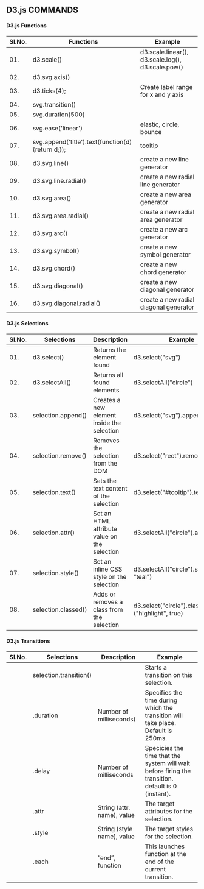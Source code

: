 ## D3.js COMMANDS 

#### D3.js Functions 

|Sl.No.| Functions                    | Example                           |
|------|------------------------------|-----------------------------------|
|  01. |d3.scale()                    |  d3.scale.linear(), d3.scale.log(), d3.scale.pow()|
|  02. |d3.svg.axis()                 |                                     |
|  03. |d3.ticks(4);                  |  Create label range for x and y axis|
|  04. |svg.transition()              |                                     |
|  05. |svg.duration(500)             |                                     |
|  06. |svg.ease('linear')            |      elastic, circle, bounce        |
|  07. |svg.append('title').text(function(d){return d;});| tooltip          |
|  08. |d3.svg.line()	 			| create a new line generator|
|  09. |d3.svg.line.radial()	 	| create a new radial line generator|
|  10. |d3.svg.area() 				| create a new area generator|
|  11. |d3.svg.area.radial() 		| create a new radial area generator|
|  12. |d3.svg.arc() 				| create a new arc generator|
|  13. |d3.svg.symbol() 			| create a new symbol generator|
|  14. |d3.svg.chord() 				| create a new chord generator|
|  15. |d3.svg.diagonal() 			| create a new diagonal generator|
|  16. |d3.svg.diagonal.radial() 	| create a new radial diagonal generator|


#### D3.js Selections 

|Sl.No.| Selections        | Description                           |Example                          |
|------|-------------------|-------------------------------------- |---------------------------------|
| 01.  |d3.select() 	   |Returns the element found 					|d3.select("svg")|
| 02.  |d3.selectAll() 	   |Returns all found elements 					|d3.selectAll("circle")|
| 03.  |selection.append() |Creates a new element inside the selection 	|d3.select("svg").append("circle")|
| 04.  |selection.remove() |Removes the selection from the DOM 			|d3.select("rect").remove()|
| 05.  |selection.text()   |Sets the text content of the selection 		|d3.select("#tooltip").text("")|
| 06.  |selection.attr()   |Set an HTML attribute value on the selection |d3.selectAll("circle").attr("r",	10)|
| 07.  |selection.style()  |Set an inline CSS style on the selection 	|d3.selectAll("circle").style("fill",        	"teal")|
| 08.  |selection.classed()| Adds or removes a class from the selection    |d3.select("circle").classed  ("highlight",	true)|


#### D3.js Transitions

|Sl.No.| Selections     | Description                   |Example                          |
|------|----------------|-------------------------------|---------------------------------|
|      |selection.transition() 	|						|Starts a transition on this selection. |
|      |.duration 				|Number of milliseconds)| Specifies the time during which the transition will take place. Default is 250ms.|
|      |.delay 			|Number of milliseconds |Specicies the time that the system will wait before firing the transition. default is 0 (instant). |
|      |.attr 			|String (attr. name), value |The target attributes for the selection.|
|      |.style 			|String (style name), value |The target styles for the selection. |
|      |.each 			|“end”, function 			|This launches function at the end of the current transition.|
